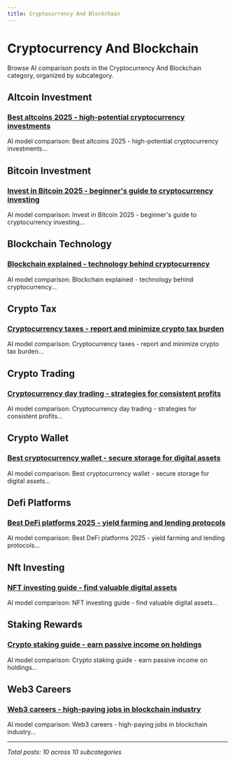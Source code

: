 ```yaml
---
title: Cryptocurrency And Blockchain
---
```


# Cryptocurrency And Blockchain

Browse AI comparison posts in the Cryptocurrency And Blockchain category, organized by subcategory.

## Altcoin Investment

### [Best altcoins 2025 - high-potential cryptocurrency investments](altcoin-investment/chatgpt-vs-claude-vs-deepseek-altcoin-investment-3431.md)

AI model comparison: Best altcoins 2025 - high-potential cryptocurrency investments...

## Bitcoin Investment

### [Invest in Bitcoin 2025 - beginner's guide to cryptocurrency investing](bitcoin-investment/chatgpt-vs-claude-vs-mistral-bitcoin-investment-2091.md)

AI model comparison: Invest in Bitcoin 2025 - beginner's guide to cryptocurrency investing...

## Blockchain Technology

### [Blockchain explained - technology behind cryptocurrency](blockchain-technology/deepseek-vs-gemini-vs-mistral-blockchain-technology-4062.md)

AI model comparison: Blockchain explained - technology behind cryptocurrency...

## Crypto Tax

### [Cryptocurrency taxes - report and minimize crypto tax burden](crypto-tax/claude-vs-gemini-vs-grok-crypto-tax-6904.md)

AI model comparison: Cryptocurrency taxes - report and minimize crypto tax burden...

## Crypto Trading

### [Cryptocurrency day trading - strategies for consistent profits](crypto-trading/chatgpt-vs-claude-vs-gemini-crypto-trading-4643.md)

AI model comparison: Cryptocurrency day trading - strategies for consistent profits...

## Crypto Wallet

### [Best cryptocurrency wallet - secure storage for digital assets](crypto-wallet/chatgpt-vs-claude-vs-mistral-crypto-wallet-1738.md)

AI model comparison: Best cryptocurrency wallet - secure storage for digital assets...

## Defi Platforms

### [Best DeFi platforms 2025 - yield farming and lending protocols](defi-platforms/chatgpt-vs-deepseek-vs-mistral-defi-platforms-3630.md)

AI model comparison: Best DeFi platforms 2025 - yield farming and lending protocols...

## Nft Investing

### [NFT investing guide - find valuable digital assets](nft-investing/claude-vs-gemini-vs-mistral-nft-investing-4101.md)

AI model comparison: NFT investing guide - find valuable digital assets...

## Staking Rewards

### [Crypto staking guide - earn passive income on holdings](staking-rewards/claude-vs-grok-vs-mistral-staking-rewards-2176.md)

AI model comparison: Crypto staking guide - earn passive income on holdings...

## Web3 Careers

### [Web3 careers - high-paying jobs in blockchain industry](web3-careers/deepseek-vs-gemini-vs-grok-web3-careers-9689.md)

AI model comparison: Web3 careers - high-paying jobs in blockchain industry...

---

*Total posts: 10 across 10 subcategories*
